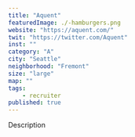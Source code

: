```yaml
---
title: "Aquent"
featuredImage: ./-hamburgers.png
website: "https://aquent.com/"
twit: "https://twitter.com/Aquent"
inst: ""
category: "A"
city: "Seattle"
neighborhood: "Fremont"
size: "large"
map: ""
tags:
    - recruiter
published: true
---
```


Description
